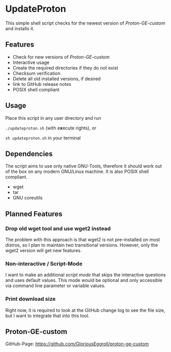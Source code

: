# UpdateProton
This simple shell script checks for the newest version of *Proton-GE-custom* and installs it.

## Features
- Check for new versions of *Proton-GE-custom*
- Interactive usage
- Create the required directories if they do not exist
- Checksum verification
- Delete all old installed versions, if desired
- link to GitHub release notes
- POSIX shell compliant

## Usage
Place this script in any user directory and run

``./updateproton.sh`` (with e**x**ecute rights), or

``sh updateproton.sh`` in your terminal

## Dependencies
The script aims to use only native GNU-Tools, therefore it should work out of the box on any modern GNU/Linux machine. It is also POSIX shell compliant.
- wget
- tar
- GNU coreutils

## Planned Features
### Drop old wget tool and use wget2 instead
The problem with this approach is that wget2 is not pre-installed on most distros, so I plan to maintain
two transitional versions. However, only the wget2 version will get new features.

### Non-interactive / Script-Mode
I want to make an additional *script mode* that skips the interactive questions and uses default values. This mode would be optional and only accessible via command line parameter or variable values.

### Print download size
Right now, it is required to look at the GitHub change log to see the file size, but I want to integrate that into this tool.

## Proton-GE-custom
GitHub-Page: https://github.com/GloriousEggroll/proton-ge-custom
